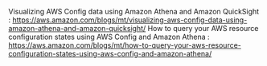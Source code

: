 Visualizing AWS Config data using Amazon Athena and Amazon QuickSight
  : https://aws.amazon.com/blogs/mt/visualizing-aws-config-data-using-amazon-athena-and-amazon-quicksight/
How to query your AWS resource configuration states using AWS Config and Amazon Athena
  : https://aws.amazon.com/blogs/mt/how-to-query-your-aws-resource-configuration-states-using-aws-config-and-amazon-athena/
  
